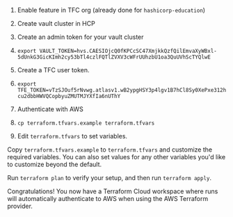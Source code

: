 1. Enable feature in TFC org (already done for `hashicorp-education`)

1. Create vault cluster in HCP

1. Create an admin token for your vault cluster

1. `export VAULT_TOKEN=hvs.CAESIOjcQ0fKPCcSC47XmjkkQzfQilEmvaXyWBxl-5dUnkG3GicKImh2cy53bTl4czlFQTlZVXV3cWFrUUhzbU1oa3QuUVhScTYQlwE`

1. Create a TFC user token.

1. `export TFE_TOKEN=vTzSJOuf5rNvwg.atlasv1.wB2ypgHSY3p4lgv1B7hCl8Sy0XePxe312hcu2dbbHWVQCopbyuZMUTMJYXfIa6nUThY`

1. Authenticate with AWS

1. `cp terraform.tfvars.example terraform.tfvars`

1. Edit `terraform.tfvars` to set variables.



Copy `terraform.tfvars.example` to `terraform.tfvars` and customize the required variables. You can also set values for any other variables you'd like to customize beyond the default.

Run `terraform plan` to verify your setup, and then run `terraform apply`.

Congratulations! You now have a Terraform Cloud workspace where runs will automatically authenticate to AWS when using the AWS Terraform provider.
